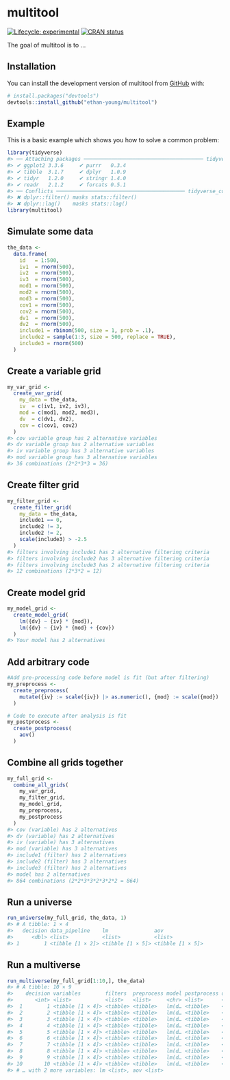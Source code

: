 
<!-- README.md is generated from README.Rmd. Please edit that file -->

# multitool

<!-- badges: start -->

[![Lifecycle:
experimental](https://img.shields.io/badge/lifecycle-experimental-orange.svg)](https://lifecycle.r-lib.org/articles/stages.html#experimental)
[![CRAN
status](https://www.r-pkg.org/badges/version/multitool)](https://CRAN.R-project.org/package=multitool)
<!-- badges: end -->

The goal of multitool is to …

## Installation

You can install the development version of multitool from
[GitHub](https://github.com/) with:

``` r
# install.packages("devtools")
devtools::install_github("ethan-young/multitool")
```

## Example

This is a basic example which shows you how to solve a common problem:

``` r
library(tidyverse)
#> ── Attaching packages ─────────────────────────────────────── tidyverse 1.3.1 ──
#> ✔ ggplot2 3.3.6     ✔ purrr   0.3.4
#> ✔ tibble  3.1.7     ✔ dplyr   1.0.9
#> ✔ tidyr   1.2.0     ✔ stringr 1.4.0
#> ✔ readr   2.1.2     ✔ forcats 0.5.1
#> ── Conflicts ────────────────────────────────────────── tidyverse_conflicts() ──
#> ✖ dplyr::filter() masks stats::filter()
#> ✖ dplyr::lag()    masks stats::lag()
library(multitool)
```

## Simulate some data

``` r
the_data <-
  data.frame(
    id   = 1:500,
    iv1  = rnorm(500),
    iv2  = rnorm(500),
    iv3  = rnorm(500),
    mod1 = rnorm(500),
    mod2 = rnorm(500),
    mod3 = rnorm(500),
    cov1 = rnorm(500),
    cov2 = rnorm(500),
    dv1  = rnorm(500),
    dv2  = rnorm(500),
    include1 = rbinom(500, size = 1, prob = .1),
    include2 = sample(1:3, size = 500, replace = TRUE),
    include3 = rnorm(500)
  )
```

## Create a variable grid

``` r
my_var_grid <-
  create_var_grid(
    my_data = the_data,
    iv  = c(iv1, iv2, iv3),
    mod = c(mod1, mod2, mod3),
    dv  = c(dv1, dv2),
    cov = c(cov1, cov2)
  )
#> cov variable group has 2 alternative variables
#> dv variable group has 2 alternative variables
#> iv variable group has 3 alternative variables
#> mod variable group has 3 alternative variables
#> 36 combinations (2*2*3*3 = 36)
```

## Create filter grid

``` r
my_filter_grid <-
  create_filter_grid(
    my_data = the_data,
    include1 == 0,
    include2 != 3,
    include2 != 2,
    scale(include3) > -2.5
  )
#> filters involving include1 has 2 alternative filtering criteria
#> filters involving include2 has 3 alternative filtering criteria
#> filters involving include3 has 2 alternative filtering criteria
#> 12 combinations (2*3*2 = 12)
```

## Create model grid

``` r
my_model_grid <-
  create_model_grid(
    lm({dv} ~ {iv} * {mod}),
    lm({dv} ~ {iv} * {mod} + {cov})
  )
#> Your model has 2 alternatives
```

## Add arbitrary code

``` r
#Add pre-processing code before model is fit (but after filtering)
my_preprocess <-
  create_preprocess(
    mutate({iv} := scale({iv}) |> as.numeric(), {mod} := scale({mod}) |> as.numeric())
  )
```

``` r
# Code to execute after analysis is fit
my_postprocess <-
  create_postprocess(
    aov()
  )
```

## Combine all grids together

``` r
my_full_grid <-
  combine_all_grids(
    my_var_grid,
    my_filter_grid,
    my_model_grid,
    my_preprocess,
    my_postprocess
  )
#> cov (variable) has 2 alternatives
#> dv (variable) has 2 alternatives
#> iv (variable) has 3 alternatives
#> mod (variable) has 3 alternatives
#> include1 (filter) has 2 alternatives
#> include2 (filter) has 3 alternatives
#> include3 (filter) has 2 alternatives
#> model has 2 alternatives
#> 864 combinations (2*2*3*3*2*3*2*2 = 864)
```

## Run a universe

``` r
run_universe(my_full_grid, the_data, 1)
#> # A tibble: 1 × 4
#>   decision data_pipeline    lm               aov             
#>      <dbl> <list>           <list>           <list>          
#> 1        1 <tibble [1 × 2]> <tibble [1 × 5]> <tibble [1 × 5]>
```

## Run a multiverse

``` r
run_multiverse(my_full_grid[1:10,], the_data)
#> # A tibble: 10 × 9
#>    decision variables        filters  preprocess model postprocess data_pipeline
#>       <int> <list>           <list>   <list>     <chr> <list>      <list>       
#>  1        1 <tibble [1 × 4]> <tibble> <tibble>   lm(d… <tibble>    <tibble>     
#>  2        2 <tibble [1 × 4]> <tibble> <tibble>   lm(d… <tibble>    <tibble>     
#>  3        3 <tibble [1 × 4]> <tibble> <tibble>   lm(d… <tibble>    <tibble>     
#>  4        4 <tibble [1 × 4]> <tibble> <tibble>   lm(d… <tibble>    <tibble>     
#>  5        5 <tibble [1 × 4]> <tibble> <tibble>   lm(d… <tibble>    <tibble>     
#>  6        6 <tibble [1 × 4]> <tibble> <tibble>   lm(d… <tibble>    <tibble>     
#>  7        7 <tibble [1 × 4]> <tibble> <tibble>   lm(d… <tibble>    <tibble>     
#>  8        8 <tibble [1 × 4]> <tibble> <tibble>   lm(d… <tibble>    <tibble>     
#>  9        9 <tibble [1 × 4]> <tibble> <tibble>   lm(d… <tibble>    <tibble>     
#> 10       10 <tibble [1 × 4]> <tibble> <tibble>   lm(d… <tibble>    <tibble>     
#> # … with 2 more variables: lm <list>, aov <list>
```
